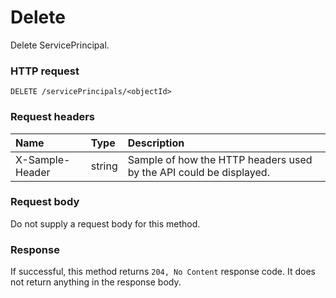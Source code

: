 # Delete

Delete ServicePrincipal.
### HTTP request
```http
DELETE /servicePrincipals/<objectId>

```
### Request headers
| Name       | Type | Description|
|:---------------|:--------|:----------|
| X-Sample-Header  | string  | Sample of how the HTTP headers used by the API could be displayed.|

### Request body
Do not supply a request body for this method.


### Response
If successful, this method returns `204, No Content` response code. It does not return anything in the response body.


<!-- uuid: 276d895d-d3fd-4a60-8ae1-fe16698da220
2015-10-09 18:34:13 UTC -->